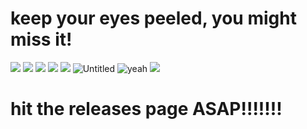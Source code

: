 # keep your eyes peeled, you might miss it!
![](https://media.discordapp.net/attachments/851475129073532989/863218832222322738/image0.png)
![](https://media.discordapp.net/attachments/851475129073532989/862095447685857280/unknown.png)
![](https://media.discordapp.net/attachments/851475129073532989/862095207604420628/unknown.png)
![](https://media.discordapp.net/attachments/851475129073532989/862094556606889994/unknown.png)
![](https://media.discordapp.net/attachments/851475129073532989/859458268249063444/image0.png)
![Untitled](https://user-images.githubusercontent.com/11377481/125175306-3297ff00-e199-11eb-836d-e270439fbd63.png)
![yeah](https://user-images.githubusercontent.com/60744119/125176406-cd193200-e1db-11eb-9bcd-8e289b49eb53.png)
![](https://cdn.upload.systems/uploads/hP83kKLH.png)
  
# hit the releases page ASAP!!!!!!!
